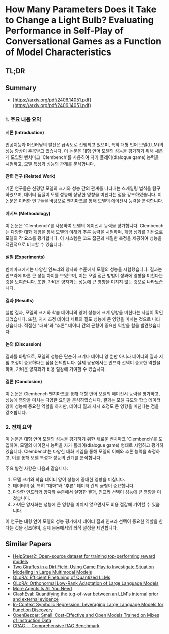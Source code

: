 # How Many Parameters Does it Take to Change a Light Bulb? Evaluating Performance in Self-Play of Conversational Games as a Function of Model Characteristics
## TL;DR
## Summary
- [https://arxiv.org/pdf/2406.14051.pdf](https://arxiv.org/pdf/2406.14051.pdf)

### 1. 주요 내용 요약

#### 서론 (Introduction)
인공지능과 머신러닝의 발전은 급속도로 진행되고 있으며, 특히 대형 언어 모델(LLM)의 성능 향상이 주목받고 있습니다. 이 논문은 대형 언어 모델의 성능을 평가하기 위해 새롭게 도입된 벤치마크 'Clembench'를 사용하여 자가 플레이(dialogue game) 능력을 시험하고, 모델 특성과 성능의 관계를 분석합니다.

#### 관련 연구 (Related Work)
기존 연구들은 신경망 모델의 크기와 성능 간의 관계를 나타내는 스케일링 법칙을 탐구하였으며, 데이터 품질이 모델 성능에 상당한 영향을 미친다는 점을 강조하였습니다. 이 논문은 이러한 연구들을 바탕으로 벤치마크를 통해 모델의 에이전시 능력을 분석합니다.

#### 메서드 (Methodology)
이 논문은 'Clembench'를 사용하여 모델의 에이전시 능력을 평가합니다. Clembench는 다양한 대화 게임을 통해 모델의 이해와 추론 능력을 시험하며, 게임 성과를 기반으로 모델의 각 요소를 평가합니다. 이 시스템은 코드 접근과 세밀한 측정을 제공하여 성능을 객관적으로 비교할 수 있습니다.

#### 실험 (Experiments)
벤치마크에서는 다양한 인프라와 양자화 수준에서 모델의 성능을 시험했습니다. 결과는 인프라에 따른 큰 성능 차이를 보였으며, 이는 모델 접근 방법이 성과에 영향을 미친다는 것을 보여줍니다. 또한, 가벼운 양자화는 성능에 큰 영향을 미치지 않는 것으로 나타났습니다.

#### 결과 (Results)
실험 결과, 모델의 크기와 학습 데이터의 양이 성능에 크게 영향을 미친다는 사실이 확인되었습니다. 또한, 지시 조정 데이터 세트의 질도 성능에 큰 영향을 미치는 것으로 나타났습니다. 적절한 "대화"와 "추론" 데이터 간의 균형이 중요한 역할을 함을 발견했습니다.

#### 논의 (Discussion)
결과를 바탕으로, 모델의 성능은 단순히 크기나 데이터 양 뿐만 아니라 데이터의 질과 지침 조정이 중요하다는 점을 논의합니다. 실제 응용에서는 인프라 선택이 중요한 역할을 하며, 가벼운 양자화가 비용 절감에 기여할 수 있습니다.

#### 결론 (Conclusion)
이 논문은 Clembench 벤치마크를 통해 대형 언어 모델의 에이전시 능력을 평가하고, 성능에 영향을 미치는 다양한 요인을 분석하였습니다. 결과는 모델 규모와 학습 데이터 양이 성능에 중요한 역할을 하지만, 데이터 질과 지시 조정도 큰 영향을 미친다는 점을 강조합니다.

### 2. 전체 요약

이 논문은 대형 언어 모델의 성능을 평가하기 위한 새로운 벤치마크 'Clembench'를 도입하여, 모델의 에이전시 능력을 자가 플레이(dialogue game) 형태로 시험하고 평가하였습니다. Clembench는 다양한 대화 게임을 통해 모델의 이해와 추론 능력을 측정하고, 이를 통해 모델 특성과 성능의 관계를 분석합니다.

주요 발견 사항은 다음과 같습니다:
1. 모델 크기와 학습 데이터 양이 성능에 중대한 영향을 미칩니다.
2. 데이터의 질, 특히 "대화"와 "추론" 데이터 간의 균형이 중요합니다.
3. 다양한 인프라와 양자화 수준에서 실험한 결과, 인프라 선택이 성능에 큰 영향을 미쳤습니다.
4. 가벼운 양자화는 성능에 큰 영향을 미치지 않으면서도 비용 절감에 기여할 수 있습니다.

이 연구는 대형 언어 모델의 성능 평가에서 데이터 질과 인프라 선택이 중요한 역할을 한다는 것을 강조하며, 실제 응용에서의 최적 설정을 제안합니다.

## Similar Papers
- [HelpSteer2: Open-source dataset for training top-performing reward models](2406.08673.md)
- [Two Giraffes in a Dirt Field: Using Game Play to Investigate Situation Modelling in Large Multimodal Models](2406.14035.md)
- [QLoRA: Efficient Finetuning of Quantized LLMs](2305.14314.md)
- [OLoRA: Orthonormal Low-Rank Adaptation of Large Language Models](2406.01775.md)
- [More Agents Is All You Need](2402.05120.md)
- [ClashEval: Quantifying the tug-of-war between an LLM's internal prior and external evidence](2404.10198.md)
- [In-Context Symbolic Regression: Leveraging Large Language Models for Function Discovery](2404.19094.md)
- [OpenBezoar: Small, Cost-Effective and Open Models Trained on Mixes of Instruction Data](2404.12195.md)
- [CRAG -- Comprehensive RAG Benchmark](2406.04744.md)
